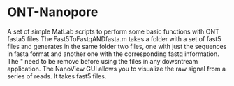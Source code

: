# ONT-Nanopore
A set of simple MatLab scripts to perform some basic functions with ONT fasta5 files
The Fast5ToFastqANDfasta.m takes a folder with a set of fast5 files and generates in the same folder two files, one with just the sequences in fasta format and another one with the corresponding fastq information. The " need to be remove before using the files in any dowsntream application. 
The NanoView GUI allows you to visualize the raw signal from a series of reads. It takes fast5 files. 
